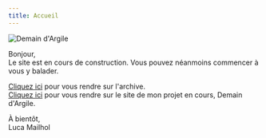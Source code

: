```yaml
---
title: Accueil
---
```


![Demain d'Argile](/img/demaindargile.jpg)

Bonjour,  
Le site est en cours de construction. Vous pouvez néanmoins commencer à vous y balader.

[Cliquez ici](http://lmailhol.fr) pour vous rendre sur l'archive.  
[Cliquez ici](http://demaindargile.com) pour vous rendre sur le site de mon projet en cours, Demain d'Argile.

À bientôt,  
Luca Mailhol
